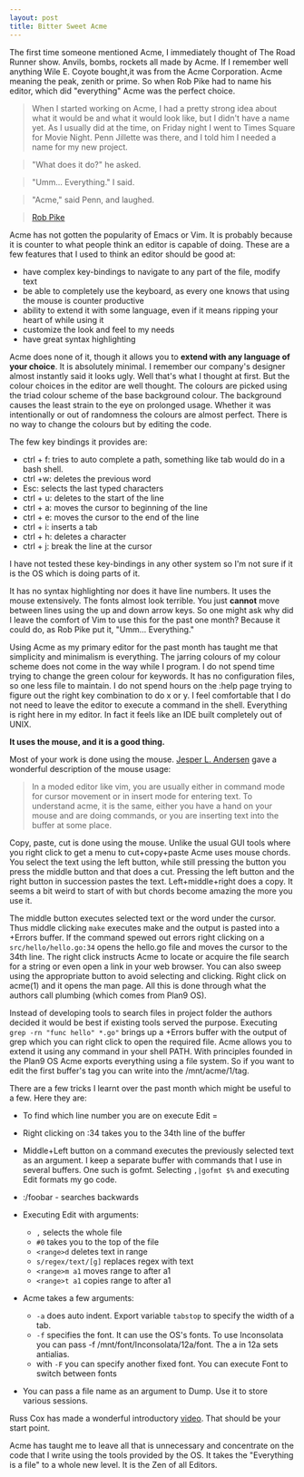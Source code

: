 ```yaml
---
layout: post
title: Bitter Sweet Acme 
---
```


The first time someone mentioned Acme, I immediately thought of The Road Runner show. Anvils, bombs, rockets all made by Acme. If I remember well anything Wile E. Coyote bought,it was from the Acme Corporation. Acme meaning the peak, zenith or prime. So when Rob Pike had to name his editor, which did "everything" Acme was the perfect choice.

> When I started working on Acme, I had a pretty strong idea about what it would be and what it would look like, but I didn't have a name yet. As I usually did at the time, on Friday night I went to Times Square for Movie Night. Penn Jillette was there, and I told him I needed a name for my new project.

> "What does it do?" he asked.

> "Umm... Everything." I said.

> "Acme," said Penn, and laughed.

> [Rob Pike](http://research.swtch.com/acme)

Acme has not gotten the popularity of Emacs or Vim. It is probably because it is counter to what people think an editor is capable of doing. These are a few features that I used to think an editor should be good at:

- have complex key-bindings to navigate to any part of the file, modify text 
- be able to completely use the keyboard, as every one knows that using the mouse is counter productive
- ability to extend it with some language, even if it means ripping your heart of while using it
- customize the look and feel to my needs
- have great syntax highlighting


Acme does none of it, though it allows you to **extend with any language of your choice**. It is absolutely minimal. I remember our company's designer almost instantly said it looks ugly. Well that's what I thought at first. But the colour choices in the editor are well thought. The colours are picked using the triad colour scheme of the base background colour. The background causes the least strain to the eye on prolonged usage. Whether it was intentionally or out of randomness the colours are almost perfect. There is no way to change the colours but by editing the code. 

The few key bindings it provides are:

- ctrl + f: tries to auto complete a path, something like tab would do in a bash shell.
- ctrl +w: deletes the previous word
- Esc: selects the last typed characters
- ctrl + u: deletes to the start of the line
- ctrl + a: moves the cursor to beginning of the line
- ctrl + e: moves the cursor to the end of the line
- ctrl + i: inserts a tab
- ctrl + h: deletes a character
- ctrl + j: break the line at the cursor

I have not tested these key-bindings in any other system so I'm not sure if it is the OS which is doing parts of it. 

It has no syntax highlighting nor does it have line numbers. It uses the mouse extensively. The fonts almost look terrible. You just **cannot** move between lines using the up and down arrow keys. So one might ask why did I leave the comfort of Vim to use this for the past one month? Because it could do, as Rob Pike put it, "Umm... Everything."

Using Acme as my primary editor for the past month has taught me that simplicity and minimalism is everything. The jarring colours of my colour scheme does not come in the way while I program. I do not spend time trying to change the green colour for keywords. It has no configuration files, so one less file to maintain. I do not spend hours on the :help page trying to figure out the right key combination to do x or y. I feel comfortable that I do not need to leave the editor to execute a command in the shell. Everything is right here in my editor. In fact it feels like an IDE built completely out of UNIX.

**It uses the mouse, and it is a good thing.**

Most of your work is done using the mouse. [Jesper L. Andersen](http://jlouisramblings.blogspot.in/2013/04/acme-as-editor_20.html) gave a wonderful description of the mouse usage:

> In a moded editor like vim, you are usually either in command mode for cursor movement or in insert mode for entering text. To understand acme, it is the same, either you have a hand on your mouse and are doing commands, or you are inserting text into the buffer at some place.

Copy, paste, cut is done using the mouse. Unlike the usual GUI tools where you right click to get a menu to cut+copy+paste Acme uses mouse chords. You select the text using the left button, while still pressing the button you press the middle button and that does a cut. Pressing the left button and the right button in succession pastes the text. Left+middle+right does a copy. It seems a bit weird to start of with but chords become amazing the more you use it.

The middle button executes selected text or the word under the cursor. Thus middle clicking `make` executes make and the output is pasted into a +Errors buffer. If the command spewed out errors right clicking on a `src/hello/hello.go:34` opens the hello.go file and moves the cursor to the 34th line. The right click instructs Acme to locate or acquire the file search for a string or even open a link in your web browser. You can also sweep using the appropriate button to avoid selecting and clicking. Right click on acme(1) and it opens the man page. All this is done through what the authors call plumbing (which comes from Plan9 OS). 

Instead of developing tools to search files in project folder the authors decided it would be best if existing tools served the purpose. Executing `grep -rn "func hello" *.go"` brings up a +Errors buffer with the output of grep which you can right click to open the required file. Acme allows you to extend it using any command in your shell PATH. With principles founded in the Plan9 OS Acme exports everything using a file system. So if you want to edit the first buffer's tag you can write into the /mnt/acme/1/tag. 

There are a few tricks I learnt over the past month which might be useful to a few. Here they are:

- To find which line number you are on execute Edit =
- Right clicking on :34 takes you to the 34th line of the buffer
- Middle+Left button on a command executes the previously selected text as an argument. I keep a separate buffer with commands that I use in several buffers. One such is gofmt. Selecting `,|gofmt $%` and executing Edit formats my go code. 
- :/foobar - searches backwards
- Executing Edit with arguments: 
    - `,` selects the whole file
    - `#0` takes you to the top of the file
    - `<range>d`  deletes text in range
    - `s/regex/text/[g]`  replaces regex with text 
    - `<range>m a1` moves range to after a1
    - `<range>t a1`  copies range to after a1
    
- Acme takes a few arguments:
    - `-a` does auto indent. Export variable `tabstop` to specify the width of a tab.
    - `-f` specifies the font. It can use the OS's fonts. To use Inconsolata you can pass -f /mnt/font/Inconsolata/12a/font. The a in 12a sets antialias.
    - with `-F` you can specify another fixed font. You can execute Font to switch between fonts

- You can pass a file name as an argument to Dump. Use it to store various sessions. 

Russ Cox has made a wonderful introductory [video](http://research.swtch.com/acme). That should be your start point.

Acme has taught me to leave all that is unnecessary and concentrate on the code that I write using the tools provided by the OS. It takes the "Everything is a file" to a whole new level. It is the Zen of all Editors.